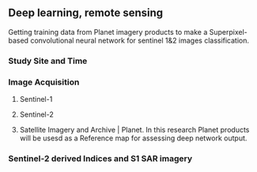 ## Deep learning, remote sensing

Getting training data from Planet imagery products to make a Superpixel-based convolutional neural network for sentinel 1&2 images classification.


### Study Site and Time



### Image Acquisition
1) Sentinel-1

2) Sentinel-2

3) Satellite Imagery and Archive | Planet. 
In this research Planet products will be usesd as a Reference map for assessing deep network output.


### Sentinel-2 derived Indices and S1 SAR imagery


